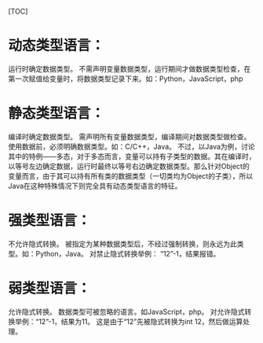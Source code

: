 [TOC]

# 动态类型语言：
运行时确定数据类型。
不需声明变量数据类型，运行期间才做数据类型检查，在第一次赋值给变量时，将数据类型记录下来。如：Python，JavaScript，php

# 静态类型语言：
编译时确定数据类型。
需声明所有变量数据类型，编译期间对数据类型做检查。使用数据前，必须明确数据类型。如：C/C++，Java。
不过，以Java为例，讨论其中的特例——多态，对于多态而言，变量可以持有子类型的数据。其在编译时，以等号左边确定数据，运行时最终以等号右边确定数据类型。那么针对Object的变量而言，由于其可以持有所有类的数据类型（一切类均为Object的子类），所以Java在这种特殊情况下则完全具有动态类型语言的特征。

# 强类型语言：
不允许隐式转换。
被指定为某种数据类型后，不经过强制转换，则永远为此类型。如：Python，Java。
对禁止隐式转换举例：
“12”-1，结果报错。

# 弱类型语言：
允许隐式转换。
数据类型可被忽略的语言。如JavaScript，php。
对允许隐式转换举例：“12”-1，结果为11。
这是由于“12”先被隐式转换为int 12，然后做运算处理。